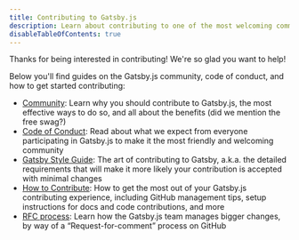 ```yaml
---
title: Contributing to Gatsby.js
description: Learn about contributing to one of the most welcoming communities helping develop the future of the web
disableTableOfContents: true
---
```


Thanks for being interested in contributing! We're so glad you want to help!

Below you'll find guides on the Gatsby.js community, code of conduct, and how to get started contributing:

- [Community](/contributing/community/): Learn why you should contribute to Gatsby.js, the most effective ways to do so, and all about the benefits (did we mention the free swag?)
- [Code of Conduct](/contributing/code-of-conduct/): Read about what we expect from everyone participating in Gatsby.js to make it the most friendly and welcoming community
- [Gatsby Style Guide](/contributing/gatsby-style-guide/): The art of contributing to Gatsby, a.k.a. the detailed requirements that will make it more likely your contribution is accepted with minimal changes
- [How to Contribute](/contributing/how-to-contribute/): How to get the most out of your Gatsby.js contributing experience, including GitHub management tips, setup instructions for docs and code contributions, and more
- [RFC process](/contributing/rfc-process): Learn how the Gatsby.js team manages bigger changes, by way of a “Request-for-comment” process on GitHub

<EmailCaptureForm signupMessage="Want to keep up with the latest tips &amp; tricks? Subscribe to our newsletter!" />
